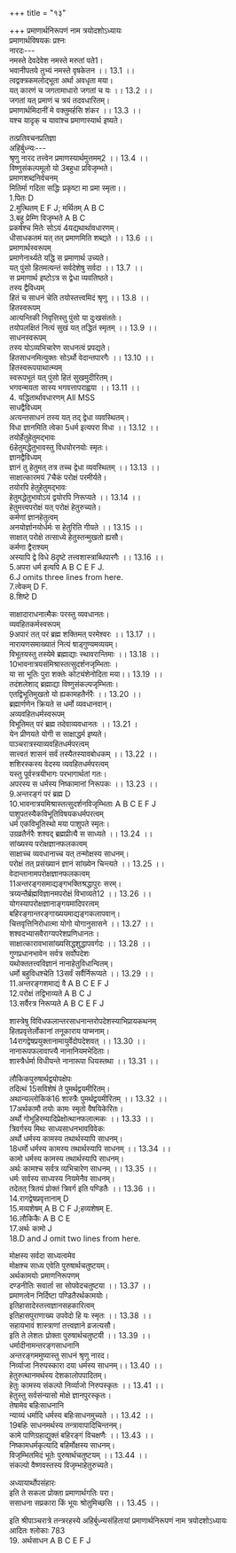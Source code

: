 +++
title = "१३"

+++
प्रमाणार्थनिरूपणं नाम त्रयोदशोऽध्यायः  
प्रमाणार्थविषयकः प्रश्नः  
नारदः---  
नमस्ते देवदेवेश नमस्ते मरुतां पते1।  
भवानीपतये तुभ्यं नमस्ते वृषकेतन ।। 13.1 ।।  
त्वद्वक्त्रकमलोद्भूता अर्था अवधृता मया।  
यत् कारणं च जगतामाधारो जगतां च यः ।। 13.2 ।।  
जगतां यत् प्रमाणं च त्रयं तदवधारितम्।  
प्रमाणार्थमिदानीं मे वक्तुमर्हसि शंकर ।। 13.3 ।।  
यश्च यादृक् च यावांश्च प्रमाणास्यार्थ इष्यते।  
  
तत्प्रतिवचनप्रतिज्ञा  
अहिर्बुध्न्यः---  
श्रृणु नारद तत्त्वेन प्रमाणस्यार्थमुत्तमम्2 ।। 13.4 ।।  
विष्णुसंकल्पमूलो यो 3बहुधा प्रविजृम्भते।  
प्रमाणशब्दनिर्वचनम्  
मितिर्मा गदिता सद्धिः प्रकृष्टा मा प्रमा स्मृता।।  
1.पितः D  
2.मुत्थितम् E F J; मर्थितम् A B C  
3.बहु प्रेम्णि विजृम्भते A B C  
प्रकर्षश्च मितेः सोऽयं 4यद्यथार्थावधारणम्।  
धीसाधकतमं यत् तत् प्रमाणमिति शब्द्यते ।। 13.6 ।।  
प्रमाणार्थस्वरूपम्  
प्रमाणेनार्थ्यते यद्धि स प्रमाणार्थ उच्यते।  
यत् पुंसो हितमत्यन्तं सर्वदेशेषु सर्वदा ।। 13.7 ।।  
स प्रमाणार्थ इष्टोऽत्र स द्वेधा व्यवतिष्ठते।  
तस्य द्वैविध्यम्  
हितं च साधनं चेति तयोस्तत्त्वमिदं श्रृणु ।। 13.8 ।।  
हितस्वरूपम्  
आत्यन्तिकी निवृत्तिस्तु पुंसो या दुःखसंततेः।  
तयोपलक्षितं नित्यं सुखं यत् तद्धितं स्मृतम् ।। 13.9 ।।  
साधनस्वरूपम्  
तस्य योऽव्यभिचारेण साधनत्वं प्रपद्यते।  
हितसाधनमित्युक्तः सोऽर्थो वेदान्तपारगैः ।। 13.10 ।।  
हितस्वरूपयाथात्म्यम्  
स्वरूपभूतं यत् पुंसो हितं सुखमुदीरितम्।  
भगवन्मयता सास्य भगवत्तापराह्वया ।। 13.11 ।।  
4. यद्धितार्थावधारणम् All MSS  
साधद्वैविध्यम्  
अत्यन्तसाधनं तस्य यत् तद् द्वेधा व्यवस्थितम्।  
विधा ज्ञानमिति त्वेका 5धर्म इत्यपरा विधा ।। 13.12 ।।  
तयोर्हेतुहेतुमद्भावः  
6हेतुमद्धेतुभावस्तु विधयोरनयोः स्मृतः।  
ज्ञानद्वैविध्यम्  
ज्ञानं तु हेतुमत् तत्र तच्च द्वेधा व्यवस्थितम् ।। 13.13 ।।  
साक्षात्कारमयं 7चैकं परोक्षं परमीर्यते।  
तयोरपि हेतुहेतुमद्भावः  
हेतुमद्धेतुभावोऽयं द्वयोरपि निरूप्यते ।। 13.14 ।।  
हेतुमत्त्वपरोक्षं यत् परोक्षं हेतुरुच्यते।  
कर्मणां ज्ञानहेतुत्वम्  
अनयोर्ज्ञानयोर्धर्मः स हेतुरिति गीयते ।। 13.15 ।।  
साक्षात् परोक्षे तत्साध्ये हेतुस्तन्मुखतो ह्यसौ।  
कर्मणा द्वैराश्यम्  
अस्यापि द्वे विधे 8दृष्टे तत्त्वशास्त्राब्धिपारगैः ।। 13.16 ।।  
5.अपरा धर्म इत्यपि A B C E F J.  
6.J omits three lines from here.  
7.त्वेकम् D F.  
8.शिष्टे D  
  
साक्षादाराधनात्मैकः परस्तु व्यवधानतः।  
व्यवहितकर्मस्वरूपम्  
9अपारं तत् परं ब्रह्म शक्तिमत् परमेश्वरः ।। 13.17 ।।  
नारायणसमाख्यातं नित्यं षाड्गुण्यमव्ययम्।  
विभूतयस्तु तस्येमे ब्रह्माद्याः स्थावरान्तिमाः ।। 13.18 ।।  
10भावनात्रयसंमिश्रास्तत्सुदर्शनजृम्भिताः ।  
या सा भूतिः पुरा शक्तेः कोट्यंशेनोदिता मया।। 13.19 ।।  
तदंशलेशाद् ब्रह्माद्या विष्णुसंकल्पजृम्भिताः।  
एतद्विभूतिमुखतो यो ह्यकामहतैर्नरैः ।। 13.20 ।।  
ब्रह्मार्णणेन क्रियते स धर्मो व्यवधानवान्।  
अव्यवहितधर्मस्वरूपम्  
विभूतिमत् परं ब्रह्म तदेवाव्यवधानतः ।। 13.21 ।  
येन प्रीणयते योगी स साक्षाद्धर्म इष्यते।  
पाञ्चरात्रस्याव्यवहितधर्मपरत्वम्  
सात्त्वतं शासनं सर्वं तस्यैतस्यावबोधकम् ।। 13.22 ।।  
शशिरस्कस्य वेदस्य व्यवहितधर्मपरत्वम्  
यस्तु पूर्वस्त्रयीभागः परभागार्थतां गतः।  
अपरस्य स धर्मस्य निष्कामानां निरूपकः ।। 13.23 ।।  
9.अन्तरङ्गं परं ब्रह्म D  
10.भावनात्रयमिश्रास्तत्सुदर्शनविजृम्भिताः A B C E F J  
पाशुपतस्यैकविभूतिविषयकधर्मपरत्वम्  
धर्म एकविभूतिस्थो मया पाशुपते स्मृतः।  
उग्रव्रतैर्नरैः शश्वद् ब्रह्मप्रीत्यै स साध्यते ।। 13.24 ।।  
सांख्यस्य परोक्षज्ञानफलकत्वम्  
साक्षाच्च व्यवधानाच्च यत् तन्मोक्षस्य साधनम्।  
परोक्षं तत् प्रसंख्यानं ज्ञानं सांख्येन चिन्त्यते ।। 13.25 ।।  
वेदान्तानामपरोक्षज्ञानफलकत्वम्  
11अन्तरङ्गसमाद्यङ्गभक्तिश्रद्धापुरः सरम्।  
त्रय्यन्तैर्ब्रह्मविज्ञानमपरोक्षं विभाव्यते12 ।। 13.26 ।।  
योगस्यापरोक्षज्ञानाङ्गयमादिपरत्वम्  
बहिरङ्गान्तरङ्गाख्ययमाद्यङ्गकलापवान्।  
चित्तवृत्तिनिरोधात्मा योगो योगानुसासने ।। 13.27 ।।  
शश्वदभ्यासवैराग्यपरेशप्रणिधानतः।  
साक्षात्कारावभासांख्यसिद्धशुद्धापवर्गदः ।। 13.28 ।।  
गुणप्रधानभावेन सर्वत्र सर्वोपदेशः  
यथोक्ततत्त्वविज्ञानं नानाहेतुविधान्वितम्।  
धर्मो बहुविधश्चेति 13सर्वं सर्वैर्निरूप्यते ।। 13.29 ।।  
11.अन्तरङ्गशमाद्यं वै A B C E F J  
12.परोक्षं तद्विभाव्यते A B C J  
13.सर्वैरत्र निरूप्यते A B C E F J  
  
शास्त्रेषु विविधफलान्तरसाधनान्तरोपदेशस्याभिप्रायकथनम्  
हितप्रवृत्तेर्लोकानां तनूकाराय पाप्मनाम्।  
14रागद्वेषप्रयुक्तानामायुर्वेदोपदेशवत् ।। 13.30 ।।  
नानारूपफलावाप्त्यै नानानियमभेदिताः।  
शास्त्रैर्धर्मा विधीयन्ते नानारूपा धियस्तथा ।। 13.31 ।।  
  
लौकिकपुरुषार्थद्वयोपक्षेपः  
तदित्थं 15सविशेषं ते पुमर्थद्वयमीरितम्।  
अथान्यल्लोकिकं16 शास्त्रैः पुमर्थद्वयमीरितम् ।। 13.32 ।।  
17अर्थकामौ तयोः कामः स्मृतो वैषयिकेरितः।  
अर्थो गोभूहिरम्यादिप्रेक्षोत्थानफलात्मकः ।। 13.33 ।।  
त्रिवर्गस्य मिथः साध्यसाधनभावविवेकः  
अर्थो धर्मस्य कामस्य तथार्थस्यापि साधनम्।  
18धर्मो धर्मस्य कामस्य तथार्थस्यापि साधनम् ।। 13.34 ।।  
कामो धर्मस्य कामस्य तथार्थस्यापि साधनम्।  
अर्थः कामश्च सर्वत्र व्यभिचारेण साधनम् ।। 13.35 ।।  
धर्मः सर्वस्य साध्यस्य नियमेनैव साधनम्।  
तदेतत् त्रितयं प्रोक्तं त्रिवर्ग इति पण्डितैः ।। 13.36 ।।  
14.रागद्वेषप्रवृत्तानाम् D  
15.मव्यशेषम् A B C F J;हव्यशेषम् E.  
16.लौकिकैः A B C E  
17.अर्थः कामो J  
18.D and J omit two lines from here.  
  
मोक्षस्य सर्वदा साध्यत्वमेव  
मोक्षश्च साध्य एवेति पुरुषार्थचतुष्टयम्।  
अर्थकामयोः प्रमाणनिरूपणम्  
दण्‍डनीतिः सवार्ता सा सोपवेदचतुष्टया ।। 13.37 ।।  
प्रमाणत्वेन निर्दिष्टा पण्डितैरर्थकामयोः।  
इतिहासादेस्तत्त्वज्ञानसहकारित्वम्  
इतिहासपुराणाख्य उपवेदो हि यः स्मृतः ।। 13.38 ।।  
सहायभावं शास्त्राणां तत्त्वज्ञाने व्रजत्यसौ।  
इति ते लेशतः प्रोक्ता पुरुषार्थचतुष्टयी ।। 13.39 ।।  
धर्मादीनामन्तरङ्गसाधनानि  
अन्तरङ्गममुष्यास्तु साधनं श्रृणु नारद।  
निर्व्याजा निरुपस्कारा दया धर्मस्य साधनम्।। 13.40 ।।  
हेतुरुत्थानमर्थस्य देशकालोपपादितम्।  
हेतुः कामस्य संकल्पो निर्व्याजो निरुपस्कृतः ।। 13.41 ।।  
हेतुस्तु सर्वसंन्यासो मोक्षे ज्ञानपुरस्कृतः।  
तेषामेव बहिःसाधनानि  
न्याय्यं धर्मादि धर्मस्य बहिःसाधनमुच्यते ।। 13.42 ।।  
19बहिः साधनमर्थस्य तन्त्रावापादिचिन्तनम्।  
कामे पाणिग्रहाद्युक्तं बहिरङ्गं विचक्षणैः ।। 13.43 ।।  
निष्कामधर्मकृत्यादि बहिर्मोक्षस्य साधनम्।  
विजृम्भितमिदं भूतेः पुरुषार्थचतुष्टयम् ।। 13.44 ।।  
संकल्पो वैष्णवस्तस्य विजृम्भाहेतुरुच्यते।  
  
अध्यायार्थोपसंहारः  
इति ते सकला प्रोक्ता प्रमाणार्थगतिः परा।  
ससाधना सप्रकारा किं भूयः श्रोतुमिच्छसि ।। 13.45 ।।  
  
इति श्रीपाञ्चरात्रे तन्त्ररहस्ये अहिर्बुध्न्यसंहितायां प्रमाणार्थनिरूपणं नाम त्रयोदशोऽध्यायः  
आदितः श्लोकाः 783  
19. अर्थसाधन A B C E F J